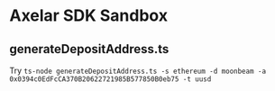 # Axelar SDK Sandbox

## generateDepositAddress.ts
Try `ts-node generateDepositAddress.ts -s ethereum -d moonbeam -a 0x0394c0EdFcCA370B20622721985B577850B0eb75 -t uusd`